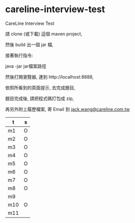 # careline-interview-test
CareLine Interview Test

請 clone (或下載) 這個 maven project, 

然後 build 出一個 jar 檔, 

接著執行指令:

java -jar jar檔案路徑

然後打開瀏覽器, 連到 http://localhost:8888, 

依照所看到的頁面提示, 去完成題目, 

題目完成後, 請把程式碼打包成 zip, 

再另外附上履歷檔案, 寄 Email 到 jack.wang@careline.com.tw


| t   | s   |
|-----|-----|
| m1  | O   |
| m2  | O   |
| m3  | O   |
| m4  | O   |
| m5  | O   |
| m6  | O   |
| m7  | O   |
| m8  | O   |
| m9  |     |
| m10 | O   |
| m11 |     |

